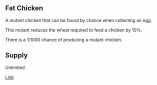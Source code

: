 ## Fat Chicken

A mutant chicken that can be found by chance when collecting an egg.

This mutant reduces the wheat required to feed a chicken by 10%.

There is a 1/1000 chance of producing a mutant chicken.

## Supply

Unlimited

[Link](https://docs.sunflower-land.com/crafting-guide)
